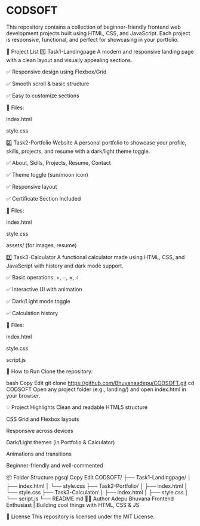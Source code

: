 # CODSOFT
This repository contains a collection of beginner-friendly frontend web development projects built using HTML, CSS, and JavaScript. Each project is responsive, functional, and perfect for showcasing in your portfolio.

📁 Project List
1️⃣ Task1-Landingpage
A modern and responsive landing page with a clean layout and visually appealing sections.

✅ Responsive design using Flexbox/Grid

✅ Smooth scroll & basic structure

✅ Easy to customize sections

📄 Files:

index.html

style.css

2️⃣ Task2-Portfolio Website
A personal portfolio to showcase your profile, skills, projects, and resume with a dark/light theme toggle.

✅ About, Skills, Projects, Resume, Contact

✅ Theme toggle (sun/moon icon)

✅ Responsive layout

✅ Certificate Section Included

📄 Files:

index.html

style.css

assets/ (for images, resume)

3️⃣ Task3-Calculator
A functional calculator made using HTML, CSS, and JavaScript with history and dark mode support.

✅ Basic operations: +, −, ×, ÷

✅ Interactive UI with animation

✅ Dark/Light mode toggle

✅ Calculation history

📄 Files:

index.html

style.css

script.js

🔧 How to Run
Clone the repository:

bash
Copy
Edit
git clone https://github.com/Bhuvanaadepu/CODSOFT.git
cd CODSOFT
Open any project folder (e.g., landing/) and open index.html in your browser.

💡 Project Highlights
Clean and readable HTML5 structure

CSS Grid and Flexbox layouts

Responsive across devices

Dark/Light themes (in Portfolio & Calculator)

Animations and transitions

Beginner-friendly and well-commented

📦 Folder Structure
pgsql
Copy
Edit
CODSOFT/
├── Task1-Landingpage/
│   ├── index.html
│   └── style.css
├── Task2-Portfolio/
│   ├── index.html
│   └── style.css
├── Task3-Calculator/
│   ├── index.html
│   ├── style.css
│   └── script.js
└── README.md
🧑‍💻 Author
Adepu Bhuvana
Frontend Enthusiast | Building cool things with HTML, CSS & JS

📃 License
This repository is licensed under the MIT License.

